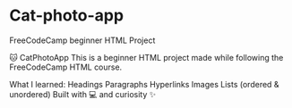 # Cat-photo-app
FreeCodeCamp beginner HTML Project


🐱 CatPhotoApp
This is a beginner HTML project made while following the FreeCodeCamp HTML course.

What I learned:
Headings
Paragraphs
Hyperlinks
Images
Lists (ordered & unordered)
Built with 💻 and curiosity ✨
